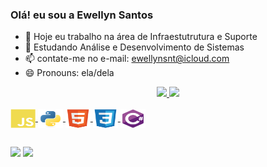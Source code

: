 ### Olá! eu sou a Ewellyn Santos

- 🔭 Hoje eu trabalho na área de Infraestutrutura e Suporte
- 🌱 Estudando Análise e Desenvolvimento de Sistemas
- 📫 contate-me no e-mail: ewellynsnt@icloud.com 
- 😄 Pronouns: ela/dela

<div align="center">
  <a href="https://github.com/EwellynSantos">
  <img height="165em" src="https://github-readme-stats.vercel.app/api?username=EwellynSantos&show_icons=true&theme=dracula&include_all_commits=true&count_private=true"/>
  <img height="145em" src="https://github-readme-stats.vercel.app/api/top-langs/?username=EwellynSantos&layout=compact&langs_count=7&theme=dracula"/>
</div>
  
  <div style="display: inline_block"><br>
  <img align="center" alt="Eve-Js" height="30" width="40" src="https://raw.githubusercontent.com/devicons/devicon/master/icons/javascript/javascript-plain.svg">
  <img align="center" alt="Eve-Python" height="30" width="40" src="https://raw.githubusercontent.com/devicons/devicon/master/icons/python/python-original.svg">
  <img align="center" alt="Eve-HTML" height="30" width="40" src="https://raw.githubusercontent.com/devicons/devicon/master/icons/html5/html5-original.svg">
  <img align="center" alt="Eve-CSS" height="30" width="40" src="https://raw.githubusercontent.com/devicons/devicon/master/icons/css3/css3-original.svg">
  <img align="center" alt="Eve-Csharp" height="30" width="40" src="https://raw.githubusercontent.com/devicons/devicon/master/icons/csharp/csharp-original.svg">
</div>
  
  ##
  <div> 
 
  <a href="https://instagram.com/milesnt_" target="_blank"><img src="https://img.shields.io/badge/-Instagram-%23E4405F?style=for-the-badge&logo=instagram&logoColor=white" target="_blank"></a>
  <a href="https://www.linkedin.com/in/ewellyn-santos-471b90233" target="_blank"><img src="https://img.shields.io/badge/-LinkedIn-%230077B5?style=for-the-badge&logo=linkedin&logoColor=white" target="_blank"></a> 
 
</div>

